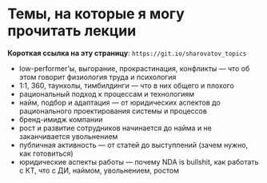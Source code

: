 # Темы, на которые я могу прочитать лекции

**Короткая ссылка на эту страницу**: `https://git.io/sharovatov_topics`

- low-performer’ы, выгорание, прокрастинация, конфликты — что об этом говорит физиология труда и психология
- 1:1, 360, таунхолы, тимбилдинги — что в них общего и плохого
- рациональный подход к процессам и технологиям
- найм, подбор и адаптация — от юридических аспектов до рационального проектирования системы и процессов
- бренд-имидж компании
- рост и развитие сотрудников начинается до найма и не заканчивается увольнением
- публичная активность — от статей до выступлений (зачем нужно, как готовиться)
- юридические аспекты работы — почему NDA is bullshit, как работать с КТ, что с ДИ, наймом, увольнением, ростом

